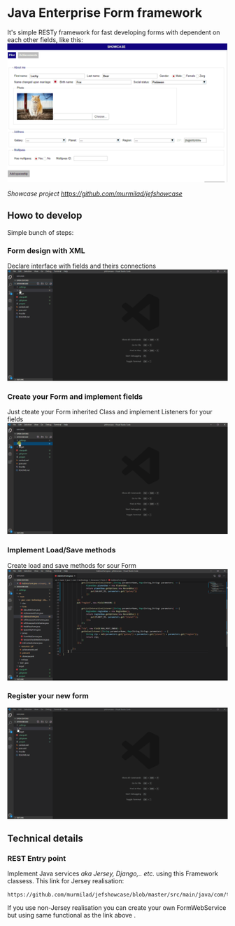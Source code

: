 # Java Enterprise Form framework

It's simple RESTy framework for fast developing forms with dependent on each other fields, like this:
![](connected-elements.gif)

*Showcase project https://github.com/murmilad/jefshowcase*

## Howo to develop
Simple bunch of steps:

### Form design with XML 
Declare interface with fields and theirs connections 
![](xml-form-creation.gif)

### Create your Form and implement fields
Just cteate your Form inherited Class and implement Listeners for your fields
![](rest-form-parameters.gif)

###  Implement Load/Save methods
Create load and save methods for sour Form
![](rest-form-loadsave.gif)

### Register your new form
![](rest-form-register.gif)

## Technical details
### REST Entry point
Implement Java services *aka Jersey, Django,.. etc.* using this Framework classess. 
This link for Jersey realisation: 
```
https://github.com/murmilad/jefshowcase/blob/master/src/main/java/com/technology/showcase/jersey/FormWebService.java
```
If you use  non-Jersey realisation you can create your own FormWebService but using same functional as the link above .


 

